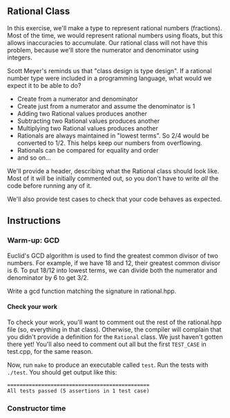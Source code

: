 ## Rational Class

In this exercise, we'll make a type to represent rational numbers (fractions). Most of the time, we would represent rational numbers using floats, but this allows inaccuracies to accumulate. Our rational class will not have this problem, because we'll store the numerator and denominator using integers.

Scott Meyer's reminds us that "class design is type design". If a rational number type were included in a programming language, what would we expect it to be able to do?

- Create from a numerator and denominator
- Create just from a numerator and assume the denominator is 1
- Adding two Rational values produces another
- Subtracting two Rational values produces another
- Multiplying two Rational values produces another
- Rationals are always maintained in "lowest terms". So 2/4 would be converted to 1/2. This helps keep our numbers from overflowing.
- Rationals can be compared for equality and order
- and so on...

We'll provide a header, describing what the Rational class should look like. Most of it will be initially commented out, so you don't have to write _all_ the code before running any of it.

We'll also provide test cases to check that your code behaves as expected.

## Instructions

### Warm-up: GCD

Euclid's GCD algorithm is used to find the greatest common divisor of two numbers. For example, if we have 18 and 12, their greatest common divisor is 6. To put 18/12 into lowest terms, we can divide both the numerator and denominator by 6 to get 3/2.

Write a gcd function matching the signature in rational.hpp.

#### Check your work

To check your work, you'll want to comment out the rest of the rational.hpp file (so, everything in that class). Otherwise, the compiler will complain that you didn't provide a definition for the `Rational` class. We just haven't gotten there yet! You'll also need to comment out all but the first `TEST_CASE` in test.cpp, for the same reason.

Now, run `make` to produce an executable called `test`. Run the tests with `./test`. You should get output like this:

```
==============================================
All tests passed (5 assertions in 1 test case)
```

### Constructor time